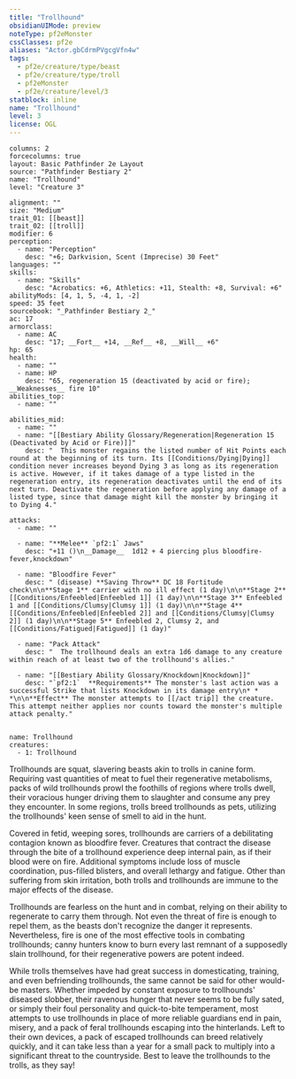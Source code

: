 ```yaml
---
title: "Trollhound"
obsidianUIMode: preview
noteType: pf2eMonster
cssClasses: pf2e
aliases: "Actor.gbCdrmPVgcgVfn4w" 
tags:
  - pf2e/creature/type/beast
  - pf2e/creature/type/troll
  - pf2eMonster
  - pf2e/creature/level/3
statblock: inline
name: "Trollhound"
level: 3
license: OGL
---
```


```statblock
columns: 2
forcecolumns: true
layout: Basic Pathfinder 2e Layout
source: "Pathfinder Bestiary 2"
name: "Trollhound"
level: "Creature 3"

alignment: ""
size: "Medium"
trait_01: [[beast]]
trait_02: [[troll]]
modifier: 6
perception:
  - name: "Perception"
    desc: "+6; Darkvision, Scent (Imprecise) 30 Feet"
languages: ""
skills:
  - name: "Skills"
    desc: "Acrobatics: +6, Athletics: +11, Stealth: +8, Survival: +6"
abilityMods: [4, 1, 5, -4, 1, -2]
speed: 35 feet
sourcebook: "_Pathfinder Bestiary 2_"
ac: 17
armorclass:
  - name: AC
    desc: "17; __Fort__ +14, __Ref__ +8, __Will__ +6"
hp: 65
health:
  - name: ""
  - name: HP
    desc: "65, regeneration 15 (deactivated by acid or fire); __Weaknesses__ fire 10"
abilities_top:
  - name: ""

abilities_mid:
  - name: ""
  - name: "[[Bestiary Ability Glossary/Regeneration|Regeneration 15 (Deactivated by Acid or Fire)]]"
    desc: "  This monster regains the listed number of Hit Points each round at the beginning of its turn. Its [[Conditions/Dying|Dying]] condition never increases beyond Dying 3 as long as its regeneration is active. However, if it takes damage of a type listed in the regeneration entry, its regeneration deactivates until the end of its next turn. Deactivate the regeneration before applying any damage of a listed type, since that damage might kill the monster by bringing it to Dying 4."

attacks:
  - name: ""

  - name: "**Melee** `pf2:1` Jaws"
    desc: "+11 ()\n__Damage__  1d12 + 4 piercing plus bloodfire-fever,knockdown"

  - name: "Bloodfire Fever"
    desc: " (disease) **Saving Throw** DC 18 Fortitude check\n\n**Stage 1** carrier with no ill effect (1 day)\n\n**Stage 2** [[Conditions/Enfeebled|Enfeebled 1]] (1 day)\n\n**Stage 3** Enfeebled 1 and [[Conditions/Clumsy|Clumsy 1]] (1 day)\n\n**Stage 4** [[Conditions/Enfeebled|Enfeebled 2]] and [[Conditions/Clumsy|Clumsy 2]] (1 day)\n\n**Stage 5** Enfeebled 2, Clumsy 2, and [[Conditions/Fatigued|Fatigued]] (1 day)"

  - name: "Pack Attack"
    desc: "  The trollhound deals an extra 1d6 damage to any creature within reach of at least two of the trollhound's allies."

  - name: "[[Bestiary Ability Glossary/Knockdown|Knockdown]]"
    desc: "`pf2:1`  **Requirements** The monster's last action was a successful Strike that lists Knockdown in its damage entry\n* * *\n\n**Effect** The monster attempts to [[/act trip]] the creature. This attempt neither applies nor counts toward the monster's multiple attack penalty."
 
```

```encounter-table
name: Trollhound
creatures:
  - 1: Trollhound
```



Trollhounds are squat, slavering beasts akin to trolls in canine form. Requiring vast quantities of meat to fuel their regenerative metabolisms, packs of wild trollhounds prowl the foothills of regions where trolls dwell, their voracious hunger driving them to slaughter and consume any prey they encounter. In some regions, trolls breed trollhounds as pets, utilizing the trollhounds' keen sense of smell to aid in the hunt.

Covered in fetid, weeping sores, trollhounds are carriers of a debilitating contagion known as bloodfire fever. Creatures that contract the disease through the bite of a trollhound experience deep internal pain, as if their blood were on fire. Additional symptoms include loss of muscle coordination, pus-filled blisters, and overall lethargy and fatigue. Other than suffering from skin irritation, both trolls and trollhounds are immune to the major effects of the disease.

Trollhounds are fearless on the hunt and in combat, relying on their ability to regenerate to carry them through. Not even the threat of fire is enough to repel them, as the beasts don't recognize the danger it represents. Nevertheless, fire is one of the most effective tools in combating trollhounds; canny hunters know to burn every last remnant of a supposedly slain trollhound, for their regenerative powers are potent indeed.

While trolls themselves have had great success in domesticating, training, and even befriending trollhounds, the same cannot be said for other would-be masters. Whether impeded by constant exposure to trollhounds' diseased slobber, their ravenous hunger that never seems to be fully sated, or simply their foul personality and quick-to-bite temperament, most attempts to use trollhounds in place of more reliable guardians end in pain, misery, and a pack of feral trollhounds escaping into the hinterlands. Left to their own devices, a pack of escaped trollhounds can breed relatively quickly, and it can take less than a year for a small pack to multiply into a significant threat to the countryside. Best to leave the trollhounds to the trolls, as they say!
